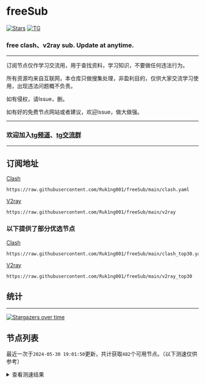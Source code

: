 # freeSub
[![Stars](https://img.shields.io/github/stars/Ruk1ng001/freeSub)](https://github.com/Ruk1ng001/freeSub/stargazers)
[![TG](https://img.shields.io/badge/Telegram-gray?logo=Telegram)](https://t.me/Ruk1ng001)
### free clash、v2ray sub. Update at anytime.

---

订阅节点仅作学习交流用，用于查找资料，学习知识，不要做任何违法行为。

所有资源均来自互联网，本仓库只做搜集处理，非盈利目的，仅供大家交流学习使用，出现违法问题概不负责。

如有侵权，请Issue，删。

如有好的免费节点网站或者建议，欢迎Issue，做大做强。

---

### 欢迎加入[tg频道](https://t.me/Ruk1ng001)、[tg交流群](https://t.me/+-e-b04EE5Cw2NmU1)

---

## 订阅地址
[Clash](https://raw.githubusercontent.com/Ruk1ng001/freeSub/main/clash.yaml)
```
https://raw.githubusercontent.com/Ruk1ng001/freeSub/main/clash.yaml
```
[V2ray](https://raw.githubusercontent.com/Ruk1ng001/freeSub/main/v2ray)
```
https://raw.githubusercontent.com/Ruk1ng001/freeSub/main/v2ray
```
### 以下提供了部分优选节点

[Clash](https://raw.githubusercontent.com/Ruk1ng001/freeSub/main/clash_top30.yaml)
```
https://raw.githubusercontent.com/Ruk1ng001/freeSub/main/clash_top30.yaml
```
[V2ray](https://raw.githubusercontent.com/Ruk1ng001/freeSub/main/v2ray_top30)
```
https://raw.githubusercontent.com/Ruk1ng001/freeSub/main/v2ray_top30
```

## 统计

---

[![Stargazers over time](https://starchart.cc/Ruk1ng001/freeSub.svg)](https://starchart.cc/Ruk1ng001/freeSub)

## 节点列表

最近一次于`2024-05-30 19:01:50`更新，共计获取`482`个可用节点。（以下测速仅供参考）

<details> <summary>查看测速结果</summary>

| 序号 | 节点 | 带宽 | 延迟 |
|:--:|:--:|:--:|:--:|
 | 1 | UM😈github.com/Ruk1ng001_-1741622182 | 8.39MB/s | 820.00ms |
 | 2 | TW😈github.com/Ruk1ng001_897238101 | 3.94MB/s | 431.00ms |
 | 3 | CH😈github.com/Ruk1ng001_734593672 | 3.83MB/s | 785.00ms |
 | 4 | CN😈github.com/Ruk1ng001_121861259 | 3.61MB/s | 606.00ms |
 | 5 | UM😈github.com/Ruk1ng001_-629129728 | 3.46MB/s | 414.00ms |
 | 6 | CH😈github.com/Ruk1ng001_-1989467738 | 3.34MB/s | 524.00ms |
 | 7 | CN😈github.com/Ruk1ng001_-1240602613 | 3.07MB/s | 519.00ms |
 | 8 | CN😈github.com/Ruk1ng001_-945379178 | 3.05MB/s | 652.00ms |
 | 9 | CH😈github.com/Ruk1ng001_193044642 | 3.03MB/s | 2003.00ms |
 | 10 | CN😈github.com/Ruk1ng001_-7431999 | 2.96MB/s | 524.00ms |
 | 11 | UM😈github.com/Ruk1ng001_-2021682544 | 2.86MB/s | 504.00ms |
 | 12 | UM😈github.com/Ruk1ng001_-2032363208 | 2.77MB/s | 507.00ms |
 | 13 | CA😈github.com/Ruk1ng001_1227252987 | 2.76MB/s | 435.00ms |
 | 14 | CN😈github.com/Ruk1ng001_999422102 | 2.57MB/s | 1004.00ms |
 | 15 | CA😈github.com/Ruk1ng001_-1008720777 | 2.36MB/s | 425.00ms |
 | 16 | SG😈github.com/Ruk1ng001_417325816 | 2.31MB/s | 543.00ms |
 | 17 | CH😈github.com/Ruk1ng001_-1922129779 | 2.10MB/s | 626.00ms |
 | 18 | CN😈github.com/Ruk1ng001_-1255103907 | 2.10MB/s | 853.00ms |
 | 19 | HK😈github.com/Ruk1ng001_1203476530 | 1.98MB/s | 822.00ms |
 | 20 | TW😈github.com/Ruk1ng001_1817705702 | 1.98MB/s | 737.00ms |
 | 21 | SG😈github.com/Ruk1ng001_777700868 | 1.97MB/s | 406.00ms |
 | 22 | CN😈github.com/Ruk1ng001_-1908810807 | 1.97MB/s | 658.00ms |
 | 23 | JP😈github.com/Ruk1ng001_-1902443332 | 1.90MB/s | 714.00ms |
 | 24 | CH😈github.com/Ruk1ng001_146912623 | 1.87MB/s | 951.00ms |
 | 25 | HK😈github.com/Ruk1ng001_-1608408967 | 1.85MB/s | 832.00ms |
 | 26 | CN😈github.com/Ruk1ng001_1182184118 | 1.83MB/s | 1031.00ms |
 | 27 | CN😈github.com/Ruk1ng001_740724400 | 1.65MB/s | 360.00ms |
 | 28 | CN😈github.com/Ruk1ng001_825794549 | 1.62MB/s | 1838.00ms |
 | 29 | JP😈github.com/Ruk1ng001_2108469038 | 1.60MB/s | 495.00ms |
 | 30 | CA😈github.com/Ruk1ng001_-869093871 | 1.57MB/s | 787.00ms |
 | 31 | Asia😈github.com/Ruk1ng001_-428855864 | 1.54MB/s | 785.00ms |
 | 32 | CA😈github.com/Ruk1ng001_-561045334 | 1.51MB/s | 1840.00ms |
 | 33 | CA😈github.com/Ruk1ng001_1024170753 | 1.51MB/s | 1324.00ms |
 | 34 | JP😈github.com/Ruk1ng001_-1965483426 | 1.50MB/s | 752.00ms |
 | 35 | CA😈github.com/Ruk1ng001_-1591117744 | 1.50MB/s | 1286.00ms |
 | 36 | UM😈github.com/Ruk1ng001_-2038148295 | 1.46MB/s | 1249.00ms |
 | 37 | Other😈github.com/Ruk1ng001_1202391168 | 1.46MB/s | 1679.00ms |
 | 38 | CN😈github.com/Ruk1ng001_-815385384 | 1.46MB/s | 602.00ms |
 | 39 | UM😈github.com/Ruk1ng001_-1886715007 | 1.40MB/s | 1263.00ms |
 | 40 | CA😈github.com/Ruk1ng001_484002641 | 1.38MB/s | 1825.00ms |
 | 41 | CA😈github.com/Ruk1ng001_1809624382 | 1.35MB/s | 1224.00ms |
 | 42 | FR😈github.com/Ruk1ng001_-18351539 | 1.33MB/s | 1527.00ms |
 | 43 | CN😈github.com/Ruk1ng001_-2087116798 | 1.32MB/s | 856.00ms |
 | 44 | US😈github.com/Ruk1ng001_913848007 | 1.31MB/s | 1562.00ms |
 | 45 | CA😈github.com/Ruk1ng001_-1335804858 | 1.30MB/s | 1977.00ms |
 | 46 | CN😈github.com/Ruk1ng001_1704349606 | 1.30MB/s | 1149.00ms |
 | 47 | CA😈github.com/Ruk1ng001_517322040 | 1.27MB/s | 1873.00ms |
 | 48 | CN😈github.com/Ruk1ng001_899571250 | 1.25MB/s | 1491.00ms |
 | 49 | CN😈github.com/Ruk1ng001_482506552 | 1.23MB/s | 1200.00ms |
 | 50 | CN😈github.com/Ruk1ng001_-1518005797 | 1.22MB/s | 1052.00ms |
 | 51 | CA😈github.com/Ruk1ng001_-1575484830 | 1.18MB/s | 1809.00ms |
 | 52 | CA😈github.com/Ruk1ng001_1885262548 | 1.18MB/s | 1515.00ms |
 | 53 | CN😈github.com/Ruk1ng001_477943742 | 1.16MB/s | 1280.00ms |
 | 54 | CA😈github.com/Ruk1ng001_-2085459911 | 1.15MB/s | 1817.00ms |
 | 55 | CA😈github.com/Ruk1ng001_519180423 | 1.15MB/s | 1005.00ms |
 | 56 | CA😈github.com/Ruk1ng001_-1094104911 | 1.14MB/s | 1543.00ms |
 | 57 | CA😈github.com/Ruk1ng001_1262241565 | 1.14MB/s | 2032.00ms |
 | 58 | CN😈github.com/Ruk1ng001_1121528462 | 1.13MB/s | 776.00ms |
 | 59 | CA😈github.com/Ruk1ng001_-355151149 | 1.12MB/s | 1595.00ms |
 | 60 | UM😈github.com/Ruk1ng001_885467544 | 1.11MB/s | 1239.00ms |
 | 61 | CN😈github.com/Ruk1ng001_24015290 | 1.09MB/s | 1823.00ms |
 | 62 | Other😈github.com/Ruk1ng001_-618823350 | 1.09MB/s | 1201.00ms |
 | 63 | CA😈github.com/Ruk1ng001_44100457 | 1.09MB/s | 1890.00ms |
 | 64 | CA😈github.com/Ruk1ng001_-445362946 | 1.09MB/s | 1562.00ms |
 | 65 | SG😈github.com/Ruk1ng001_-2131096342 | 1.08MB/s | 389.00ms |
 | 66 | CA😈github.com/Ruk1ng001_218289681 | 1.08MB/s | 1625.00ms |
 | 67 | CA😈github.com/Ruk1ng001_-964437350 | 1.08MB/s | 1803.00ms |
 | 68 | CA😈github.com/Ruk1ng001_-543182953 | 1.07MB/s | 1808.00ms |
 | 69 | CA😈github.com/Ruk1ng001_-1976829424 | 1.07MB/s | 1671.00ms |
 | 70 | CA😈github.com/Ruk1ng001_-1163513207 | 1.07MB/s | 1521.00ms |
 | 71 | CA😈github.com/Ruk1ng001_-1296741748 | 1.07MB/s | 1470.00ms |
 | 72 | CA😈github.com/Ruk1ng001_-1872893375 | 1.06MB/s | 2016.00ms |
 | 73 | CN😈github.com/Ruk1ng001_1950986225 | 1.05MB/s | 836.00ms |
 | 74 | FR😈github.com/Ruk1ng001_-1722029935 | 1.05MB/s | 1970.00ms |
 | 75 | Other😈github.com/Ruk1ng001_-1039305949 | 1.04MB/s | 1365.00ms |
 | 76 | CH😈github.com/Ruk1ng001_337036286 | 1.04MB/s | 817.00ms |
 | 77 | US😈github.com/Ruk1ng001_615508415 | 1.04MB/s | 1245.00ms |
 | 78 | DE😈github.com/Ruk1ng001_-777992181 | 1.04MB/s | 877.00ms |
 | 79 | CA😈github.com/Ruk1ng001_-1473380220 | 1.04MB/s | 2080.00ms |
 | 80 | CN😈github.com/Ruk1ng001_1072448742 | 1.04MB/s | 706.00ms |
 | 81 | CA😈github.com/Ruk1ng001_2096260033 | 1.03MB/s | 1631.00ms |
 | 82 | US😈github.com/Ruk1ng001_303307089 | 1.03MB/s | 1178.00ms |
 | 83 | CA😈github.com/Ruk1ng001_2072947251 | 1.02MB/s | 1638.00ms |
 | 84 | CA😈github.com/Ruk1ng001_1090519050 | 1.01MB/s | 2010.00ms |
 | 85 | CA😈github.com/Ruk1ng001_-1946169941 | 1.00MB/s | 1996.00ms |
 | 86 | HK😈github.com/Ruk1ng001_-278819812 | 1021.02KB/s | 2047.00ms |
 | 87 | CA😈github.com/Ruk1ng001_2145981711 | 1018.85KB/s | 2339.00ms |
 | 88 | JP😈github.com/Ruk1ng001_-1343580747 | 1018.45KB/s | 940.00ms |
 | 89 | CA😈github.com/Ruk1ng001_1391546740 | 1018.43KB/s | 2092.00ms |
 | 90 | CA😈github.com/Ruk1ng001_493520724 | 1016.79KB/s | 1679.00ms |
 | 91 | US😈github.com/Ruk1ng001_2008536902 | 1014.95KB/s | 2494.00ms |
 | 92 | CA😈github.com/Ruk1ng001_1295306959 | 1013.27KB/s | 1712.00ms |
 | 93 | JP😈github.com/Ruk1ng001_2136171247 | 1009.10KB/s | 587.00ms |
 | 94 | CA😈github.com/Ruk1ng001_-344621652 | 1006.55KB/s | 2127.00ms |
 | 95 | US😈github.com/Ruk1ng001_856347142 | 995.49KB/s | 1118.00ms |
 | 96 | US😈github.com/Ruk1ng001_-1738742084 | 987.35KB/s | 1273.00ms |
 | 97 | CN😈github.com/Ruk1ng001_-315924638 | 982.13KB/s | 528.00ms |
 | 98 | DE😈github.com/Ruk1ng001_-611278304 | 972.79KB/s | 1357.00ms |
 | 99 | FR😈github.com/Ruk1ng001_49151771 | 971.87KB/s | 904.00ms |
 | 100 | NL😈github.com/Ruk1ng001_-1059410687 | 966.01KB/s | 1301.00ms |
 | 101 | UM😈github.com/Ruk1ng001_745024524 | 962.61KB/s | 1356.00ms |
 | 102 | SG😈github.com/Ruk1ng001_120470051 | 960.33KB/s | 497.00ms |
 | 103 | NL😈github.com/Ruk1ng001_459288418 | 954.98KB/s | 1342.00ms |
 | 104 | CA😈github.com/Ruk1ng001_40017571 | 952.84KB/s | 2142.00ms |
 | 105 | KZ😈github.com/Ruk1ng001_-581594089 | 950.69KB/s | 1519.00ms |
 | 106 | CH😈github.com/Ruk1ng001_-903636143 | 950.44KB/s | 527.00ms |
 | 107 | FR😈github.com/Ruk1ng001_1369888067 | 949.21KB/s | 906.00ms |
 | 108 | FR😈github.com/Ruk1ng001_-1053759612 | 948.49KB/s | 966.00ms |
 | 109 | FR😈github.com/Ruk1ng001_118942455 | 940.27KB/s | 1014.00ms |
 | 110 | FR😈github.com/Ruk1ng001_-1857771266 | 937.68KB/s | 1737.00ms |
 | 111 | US😈github.com/Ruk1ng001_1819111370 | 936.16KB/s | 1317.00ms |
 | 112 | Other😈github.com/Ruk1ng001_796239369 | 933.88KB/s | 919.00ms |
 | 113 | CA😈github.com/Ruk1ng001_1709866853 | 932.89KB/s | 1524.00ms |
 | 114 | NL😈github.com/Ruk1ng001_1486609315 | 928.75KB/s | 1398.00ms |
 | 115 | Other😈github.com/Ruk1ng001_1303543440 | 928.38KB/s | 1335.00ms |
 | 116 | FR😈github.com/Ruk1ng001_1540704172 | 927.65KB/s | 801.00ms |
 | 117 | Other😈github.com/Ruk1ng001_-1611703640 | 925.67KB/s | 971.00ms |
 | 118 | FR😈github.com/Ruk1ng001_-373948873 | 921.76KB/s | 1843.00ms |
 | 119 | FR😈github.com/Ruk1ng001_-903392398 | 920.85KB/s | 1016.00ms |
 | 120 | IE😈github.com/Ruk1ng001_674477561 | 919.28KB/s | 1390.00ms |
 | 121 | Other😈github.com/Ruk1ng001_226075827 | 917.02KB/s | 1473.00ms |
 | 122 | DE😈github.com/Ruk1ng001_1293908982 | 916.81KB/s | 1007.00ms |
 | 123 | SE😈github.com/Ruk1ng001_-828216334 | 916.46KB/s | 988.00ms |
 | 124 | UM😈github.com/Ruk1ng001_692031390 | 915.17KB/s | 1979.00ms |
 | 125 | Other😈github.com/Ruk1ng001_699563221 | 913.32KB/s | 1035.00ms |
 | 126 | UM😈github.com/Ruk1ng001_532150856 | 910.94KB/s | 2118.00ms |
 | 127 | NL😈github.com/Ruk1ng001_-1015548933 | 909.24KB/s | 1369.00ms |
 | 128 | FR😈github.com/Ruk1ng001_-379124212 | 908.70KB/s | 819.00ms |
 | 129 | DE😈github.com/Ruk1ng001_517977269 | 908.32KB/s | 943.00ms |
 | 130 | DE😈github.com/Ruk1ng001_-2092764309 | 907.39KB/s | 1099.00ms |
 | 131 | FR😈github.com/Ruk1ng001_-695916869 | 906.66KB/s | 795.00ms |
 | 132 | FR😈github.com/Ruk1ng001_1547493110 | 905.12KB/s | 971.00ms |
 | 133 | CA😈github.com/Ruk1ng001_2053352048 | 902.85KB/s | 2028.00ms |
 | 134 | FR😈github.com/Ruk1ng001_1128113646 | 901.49KB/s | 744.00ms |
 | 135 | FR😈github.com/Ruk1ng001_2079344206 | 901.42KB/s | 1735.00ms |
 | 136 | CN😈github.com/Ruk1ng001_-759104754 | 898.82KB/s | 846.00ms |
 | 137 | FR😈github.com/Ruk1ng001_-834642622 | 897.88KB/s | 800.00ms |
 | 138 | FR😈github.com/Ruk1ng001_1972596040 | 896.72KB/s | 1006.00ms |
 | 139 | Other😈github.com/Ruk1ng001_-726199911 | 895.16KB/s | 777.00ms |
 | 140 | CN😈github.com/Ruk1ng001_319638692 | 894.77KB/s | 683.00ms |
 | 141 | NO😈github.com/Ruk1ng001_378165384 | 894.28KB/s | 1460.00ms |
 | 142 | FR😈github.com/Ruk1ng001_-2096321756 | 892.69KB/s | 794.00ms |
 | 143 | FR😈github.com/Ruk1ng001_-552765619 | 892.62KB/s | 813.00ms |
 | 144 | Americas😈github.com/Ruk1ng001_1165151255 | 891.09KB/s | 1512.00ms |
 | 145 | CA😈github.com/Ruk1ng001_1132634313 | 888.22KB/s | 986.00ms |
 | 146 | FR😈github.com/Ruk1ng001_1183638361 | 886.97KB/s | 1080.00ms |
 | 147 | FR😈github.com/Ruk1ng001_1514432225 | 885.91KB/s | 1022.00ms |
 | 148 | CA😈github.com/Ruk1ng001_-292540982 | 885.50KB/s | 1518.00ms |
 | 149 | US😈github.com/Ruk1ng001_-2017068477 | 884.99KB/s | 1415.00ms |
 | 150 | US😈github.com/Ruk1ng001_-1988160839 | 883.68KB/s | 1183.00ms |
 | 151 | US😈github.com/Ruk1ng001_861083714 | 881.72KB/s | 1393.00ms |
 | 152 | Other😈github.com/Ruk1ng001_-156638627 | 880.90KB/s | 1291.00ms |
 | 153 | FR😈github.com/Ruk1ng001_1458109122 | 880.20KB/s | 779.00ms |
 | 154 | CA😈github.com/Ruk1ng001_161369125 | 876.50KB/s | 1966.00ms |
 | 155 | Other😈github.com/Ruk1ng001_-790404634 | 874.95KB/s | 1801.00ms |
 | 156 | JP😈github.com/Ruk1ng001_-423513810 | 873.30KB/s | 521.00ms |
 | 157 | FR😈github.com/Ruk1ng001_-1556674725 | 870.91KB/s | 829.00ms |
 | 158 | UM😈github.com/Ruk1ng001_-1472012229 | 869.78KB/s | 1558.00ms |
 | 159 | FR😈github.com/Ruk1ng001_1037780964 | 869.23KB/s | 1059.00ms |
 | 160 | FR😈github.com/Ruk1ng001_2065431990 | 867.79KB/s | 845.00ms |
 | 161 | CA😈github.com/Ruk1ng001_2019008174 | 865.54KB/s | 1637.00ms |
 | 162 | CA😈github.com/Ruk1ng001_887484305 | 865.37KB/s | 1280.00ms |
 | 163 | Other😈github.com/Ruk1ng001_-1663307983 | 864.95KB/s | 811.00ms |
 | 164 | FR😈github.com/Ruk1ng001_995614948 | 860.42KB/s | 857.00ms |
 | 165 | FR😈github.com/Ruk1ng001_-634455245 | 859.62KB/s | 1018.00ms |
 | 166 | US😈github.com/Ruk1ng001_152166326 | 859.30KB/s | 1735.00ms |
 | 167 | SG😈github.com/Ruk1ng001_805306763 | 857.89KB/s | 2031.00ms |
 | 168 | FR😈github.com/Ruk1ng001_-1662768097 | 857.80KB/s | 871.00ms |
 | 169 | US😈github.com/Ruk1ng001_-885095444 | 853.20KB/s | 762.00ms |
 | 170 | CN😈github.com/Ruk1ng001_-792038463 | 852.60KB/s | 1666.00ms |
 | 171 | DE😈github.com/Ruk1ng001_2088171658 | 851.07KB/s | 910.00ms |
 | 172 | FR😈github.com/Ruk1ng001_1086922309 | 848.93KB/s | 854.00ms |
 | 173 | CA😈github.com/Ruk1ng001_-2135311037 | 848.14KB/s | 1607.00ms |
 | 174 | US😈github.com/Ruk1ng001_1490566360 | 847.41KB/s | 711.00ms |
 | 175 | US😈github.com/Ruk1ng001_1938779205 | 843.40KB/s | 1459.00ms |
 | 176 | DK😈github.com/Ruk1ng001_1940436845 | 842.69KB/s | 1548.00ms |
 | 177 | CN😈github.com/Ruk1ng001_1708283347 | 842.26KB/s | 1074.00ms |
 | 178 | UM😈github.com/Ruk1ng001_-1006573877 | 839.75KB/s | 1692.00ms |
 | 179 | FR😈github.com/Ruk1ng001_-390927278 | 838.58KB/s | 815.00ms |
 | 180 | US😈github.com/Ruk1ng001_1438672873 | 838.31KB/s | 1545.00ms |
 | 181 | FR😈github.com/Ruk1ng001_2090908757 | 835.67KB/s | 833.00ms |
 | 182 | US😈github.com/Ruk1ng001_-2116800154 | 833.19KB/s | 1486.00ms |
 | 183 | US😈github.com/Ruk1ng001_530958255 | 831.10KB/s | 910.00ms |
 | 184 | FR😈github.com/Ruk1ng001_-549524324 | 830.66KB/s | 1047.00ms |
 | 185 | US😈github.com/Ruk1ng001_912629114 | 830.44KB/s | 1156.00ms |
 | 186 | CA😈github.com/Ruk1ng001_-342995459 | 829.84KB/s | 2047.00ms |
 | 187 | NL😈github.com/Ruk1ng001_-331801907 | 829.46KB/s | 658.00ms |
 | 188 | UM😈github.com/Ruk1ng001_1788757087 | 825.87KB/s | 561.00ms |
 | 189 | FR😈github.com/Ruk1ng001_1582206346 | 822.74KB/s | 980.00ms |
 | 190 | Euro😈github.com/Ruk1ng001_1455062586 | 821.90KB/s | 730.00ms |
 | 191 | CA😈github.com/Ruk1ng001_-1144823301 | 815.26KB/s | 2022.00ms |
 | 192 | FR😈github.com/Ruk1ng001_-1255259185 | 812.59KB/s | 1108.00ms |
 | 193 | Other😈github.com/Ruk1ng001_-730927187 | 811.38KB/s | 684.00ms |
 | 194 | CN😈github.com/Ruk1ng001_-1331837002 | 811.07KB/s | 846.00ms |
 | 195 | FR😈github.com/Ruk1ng001_1158107128 | 808.19KB/s | 1053.00ms |
 | 196 | Other😈github.com/Ruk1ng001_-1192335676 | 806.74KB/s | 922.00ms |
 | 197 | US😈github.com/Ruk1ng001_790854164 | 805.77KB/s | 804.00ms |
 | 198 | FR😈github.com/Ruk1ng001_1428602512 | 803.27KB/s | 2030.00ms |
 | 199 | US😈github.com/Ruk1ng001_-1218805652 | 803.09KB/s | 1114.00ms |
 | 200 | US😈github.com/Ruk1ng001_-183522001 | 800.51KB/s | 801.00ms |
 | 201 | US😈github.com/Ruk1ng001_-1945518648 | 799.37KB/s | 1072.00ms |
 | 202 | CN😈github.com/Ruk1ng001_907012939 | 797.39KB/s | 746.00ms |
 | 203 | US😈github.com/Ruk1ng001_-379477493 | 796.91KB/s | 1145.00ms |
 | 204 | Other😈github.com/Ruk1ng001_607364820 | 792.50KB/s | 863.00ms |
 | 205 | CA😈github.com/Ruk1ng001_-1833797449 | 791.97KB/s | 2147.00ms |
 | 206 | US😈github.com/Ruk1ng001_81830111 | 785.85KB/s | 1052.00ms |
 | 207 | FR😈github.com/Ruk1ng001_631136814 | 785.84KB/s | 876.00ms |
 | 208 | US😈github.com/Ruk1ng001_2113269751 | 782.47KB/s | 804.00ms |
 | 209 | FR😈github.com/Ruk1ng001_331755800 | 782.28KB/s | 846.00ms |
 | 210 | FR😈github.com/Ruk1ng001_1300892440 | 778.98KB/s | 888.00ms |
 | 211 | US😈github.com/Ruk1ng001_779295842 | 778.41KB/s | 1081.00ms |
 | 212 | KR😈github.com/Ruk1ng001_1125428472 | 777.03KB/s | 1714.00ms |
 | 213 | VE😈github.com/Ruk1ng001_-1605070564 | 766.16KB/s | 910.00ms |
 | 214 | Americas😈github.com/Ruk1ng001_200979588 | 762.76KB/s | 1651.00ms |
 | 215 | SE😈github.com/Ruk1ng001_-1266417578 | 759.94KB/s | 1002.00ms |
 | 216 | CA😈github.com/Ruk1ng001_-1734462663 | 759.19KB/s | 1595.00ms |
 | 217 | CA😈github.com/Ruk1ng001_2003495174 | 759.10KB/s | 1539.00ms |
 | 218 | JP😈github.com/Ruk1ng001_762803762 | 756.88KB/s | 557.00ms |
 | 219 | CA😈github.com/Ruk1ng001_-975398139 | 750.06KB/s | 2180.00ms |
 | 220 | CN😈github.com/Ruk1ng001_1988319447 | 747.31KB/s | 711.00ms |
 | 221 | US😈github.com/Ruk1ng001_-230454350 | 745.60KB/s | 1163.00ms |
 | 222 | US😈github.com/Ruk1ng001_1426887277 | 745.13KB/s | 971.00ms |
 | 223 | CH😈github.com/Ruk1ng001_2121892508 | 744.82KB/s | 1107.00ms |
 | 224 | US😈github.com/Ruk1ng001_1294667749 | 744.20KB/s | 895.00ms |
 | 225 | GB😈github.com/Ruk1ng001_-1780153314 | 742.55KB/s | 757.00ms |
 | 226 | UM😈github.com/Ruk1ng001_231109473 | 742.15KB/s | 943.00ms |
 | 227 | Other😈github.com/Ruk1ng001_913949734 | 734.20KB/s | 1445.00ms |
 | 228 | US😈github.com/Ruk1ng001_1650935518 | 726.05KB/s | 757.00ms |
 | 229 | VE😈github.com/Ruk1ng001_-1941854999 | 725.47KB/s | 969.00ms |
 | 230 | US😈github.com/Ruk1ng001_1588336579 | 721.89KB/s | 1069.00ms |
 | 231 | UM😈github.com/Ruk1ng001_-1406940335 | 719.79KB/s | 1025.00ms |
 | 232 | CA😈github.com/Ruk1ng001_-316335294 | 717.18KB/s | 2238.00ms |
 | 233 | Other😈github.com/Ruk1ng001_366241009 | 715.32KB/s | 1153.00ms |
 | 234 | US😈github.com/Ruk1ng001_1878698898 | 715.23KB/s | 785.00ms |
 | 235 | CA😈github.com/Ruk1ng001_-352530556 | 712.58KB/s | 1387.00ms |
 | 236 | CA😈github.com/Ruk1ng001_460697854 | 709.62KB/s | 2189.00ms |
 | 237 | CN😈github.com/Ruk1ng001_705449927 | 703.88KB/s | 1359.00ms |
 | 238 | CA😈github.com/Ruk1ng001_-506153438 | 703.81KB/s | 1458.00ms |
 | 239 | Americas😈github.com/Ruk1ng001_1388672434 | 701.39KB/s | 2084.00ms |
 | 240 | US😈github.com/Ruk1ng001_-189914548 | 698.62KB/s | 985.00ms |
 | 241 | CN😈github.com/Ruk1ng001_564322706 | 697.81KB/s | 1312.00ms |
 | 242 | US😈github.com/Ruk1ng001_-1787068696 | 697.59KB/s | 1233.00ms |
 | 243 | GB😈github.com/Ruk1ng001_-1570583276 | 697.09KB/s | 779.00ms |
 | 244 | US😈github.com/Ruk1ng001_-1391849799 | 695.10KB/s | 1132.00ms |
 | 245 | SG😈github.com/Ruk1ng001_628343702 | 692.63KB/s | 604.00ms |
 | 246 | UM😈github.com/Ruk1ng001_-948631728 | 690.45KB/s | 1099.00ms |
 | 247 | CA😈github.com/Ruk1ng001_-1716620041 | 689.99KB/s | 1798.00ms |
 | 248 | CA😈github.com/Ruk1ng001_961392496 | 689.93KB/s | 2994.00ms |
 | 249 | Other😈github.com/Ruk1ng001_-1533649054 | 689.59KB/s | 992.00ms |
 | 250 | CN😈github.com/Ruk1ng001_-2133440890 | 689.12KB/s | 955.00ms |
 | 251 | JP😈github.com/Ruk1ng001_-1332539964 | 687.19KB/s | 560.00ms |
 | 252 | US😈github.com/Ruk1ng001_-1134419434 | 686.53KB/s | 1011.00ms |
 | 253 | PL😈github.com/Ruk1ng001_-72080606 | 684.37KB/s | 1559.00ms |
 | 254 | CN😈github.com/Ruk1ng001_1843838071 | 681.99KB/s | 1548.00ms |
 | 255 | VE😈github.com/Ruk1ng001_-2131763034 | 668.38KB/s | 903.00ms |
 | 256 | CN😈github.com/Ruk1ng001_-1515620563 | 667.56KB/s | 805.00ms |
 | 257 | RU😈github.com/Ruk1ng001_528691366 | 666.04KB/s | 1889.00ms |
 | 258 | VE😈github.com/Ruk1ng001_-576429971 | 663.85KB/s | 926.00ms |
 | 259 | VE😈github.com/Ruk1ng001_5979125 | 661.29KB/s | 946.00ms |
 | 260 | US😈github.com/Ruk1ng001_8788836 | 652.27KB/s | 908.00ms |
 | 261 | FR😈github.com/Ruk1ng001_628145102 | 647.04KB/s | 891.00ms |
 | 262 | US😈github.com/Ruk1ng001_-915406475 | 634.49KB/s | 1135.00ms |
 | 263 | CA😈github.com/Ruk1ng001_-328306823 | 629.15KB/s | 2330.00ms |
 | 264 | CA😈github.com/Ruk1ng001_-316410428 | 626.92KB/s | 1665.00ms |
 | 265 | Other😈github.com/Ruk1ng001_642365821 | 624.94KB/s | 1167.00ms |
 | 266 | LV😈github.com/Ruk1ng001_469000132 | 610.56KB/s | 1238.00ms |
 | 267 | CA😈github.com/Ruk1ng001_-291566571 | 609.50KB/s | 2227.00ms |
 | 268 | CN😈github.com/Ruk1ng001_85191296 | 609.36KB/s | 1194.00ms |
 | 269 | NL😈github.com/Ruk1ng001_-159133177 | 605.78KB/s | 1158.00ms |
 | 270 | CA😈github.com/Ruk1ng001_-1960529147 | 602.65KB/s | 1649.00ms |
 | 271 | CH😈github.com/Ruk1ng001_-1001960495 | 596.46KB/s | 850.00ms |
 | 272 | HK😈github.com/Ruk1ng001_-589470478 | 594.06KB/s | 2200.00ms |
 | 273 | PL😈github.com/Ruk1ng001_2003694128 | 594.02KB/s | 1168.00ms |
 | 274 | UM😈github.com/Ruk1ng001_445023364 | 592.44KB/s | 997.00ms |
 | 275 | Other😈github.com/Ruk1ng001_1275629138 | 583.55KB/s | 2282.00ms |
 | 276 | CA😈github.com/Ruk1ng001_1307001835 | 583.48KB/s | 2281.00ms |
 | 277 | CA😈github.com/Ruk1ng001_-12115375 | 582.97KB/s | 2418.00ms |
 | 278 | Other😈github.com/Ruk1ng001_815983057 | 581.06KB/s | 1134.00ms |
 | 279 | PL😈github.com/Ruk1ng001_-1469094614 | 575.27KB/s | 1105.00ms |
 | 280 | CA😈github.com/Ruk1ng001_2032206835 | 567.52KB/s | 2268.00ms |
 | 281 | US😈github.com/Ruk1ng001_970223758 | 564.70KB/s | 1117.00ms |
 | 282 | GB😈github.com/Ruk1ng001_153628593 | 563.24KB/s | 931.00ms |
 | 283 | CA😈github.com/Ruk1ng001_-1629766527 | 562.94KB/s | 2264.00ms |
 | 284 | Other😈github.com/Ruk1ng001_435540059 | 546.36KB/s | 1362.00ms |
 | 285 | JP😈github.com/Ruk1ng001_607493708 | 545.45KB/s | 700.00ms |
 | 286 | CA😈github.com/Ruk1ng001_1673645169 | 542.94KB/s | 2331.00ms |
 | 287 | CA😈github.com/Ruk1ng001_-405288375 | 529.62KB/s | 2128.00ms |
 | 288 | FI😈github.com/Ruk1ng001_-719078014 | 527.75KB/s | 1296.00ms |
 | 289 | UM😈github.com/Ruk1ng001_-1090185355 | 526.29KB/s | 1757.00ms |
 | 290 | Americas😈github.com/Ruk1ng001_-429227192 | 521.38KB/s | 2558.00ms |
 | 291 | CA😈github.com/Ruk1ng001_-86939590 | 512.39KB/s | 2274.00ms |
 | 292 | PL😈github.com/Ruk1ng001_25403157 | 511.62KB/s | 1038.00ms |
 | 293 | US😈github.com/Ruk1ng001_750938217 | 485.18KB/s | 859.00ms |
 | 294 | CA😈github.com/Ruk1ng001_577571612 | 483.63KB/s | 2445.00ms |
 | 295 | Euro😈github.com/Ruk1ng001_-158651700 | 480.68KB/s | 852.00ms |
 | 296 | CA😈github.com/Ruk1ng001_1535759597 | 478.88KB/s | 1460.00ms |
 | 297 | CH😈github.com/Ruk1ng001_864906418 | 478.01KB/s | 1966.00ms |
 | 298 | CA😈github.com/Ruk1ng001_-1750334099 | 472.14KB/s | 1988.00ms |
 | 299 | PL😈github.com/Ruk1ng001_2061265995 | 456.75KB/s | 1136.00ms |
 | 300 | UM😈github.com/Ruk1ng001_459534470 | 452.37KB/s | 2387.00ms |
 | 301 | UM😈github.com/Ruk1ng001_664774932 | 451.81KB/s | 1763.00ms |
 | 302 | CN😈github.com/Ruk1ng001_536822818 | 447.43KB/s | 781.00ms |
 | 303 | CA😈github.com/Ruk1ng001_1849366068 | 446.37KB/s | 637.00ms |
 | 304 | CA😈github.com/Ruk1ng001_-1279732692 | 442.32KB/s | 1304.00ms |
 | 305 | NL😈github.com/Ruk1ng001_1236911722 | 441.25KB/s | 1377.00ms |
 | 306 | CN😈github.com/Ruk1ng001_-1782810545 | 439.50KB/s | 1630.00ms |
 | 307 | CA😈github.com/Ruk1ng001_351015876 | 438.02KB/s | 1542.00ms |
 | 308 | NL😈github.com/Ruk1ng001_1909749058 | 434.84KB/s | 1458.00ms |
 | 309 | US😈github.com/Ruk1ng001_1799763476 | 434.33KB/s | 1288.00ms |
 | 310 | CA😈github.com/Ruk1ng001_279390151 | 430.21KB/s | 2007.00ms |
 | 311 | Other😈github.com/Ruk1ng001_2127493209 | 426.59KB/s | 1248.00ms |
 | 312 | CA😈github.com/Ruk1ng001_1804542208 | 411.64KB/s | 1816.00ms |
 | 313 | SG😈github.com/Ruk1ng001_848727 | 407.32KB/s | 373.00ms |
 | 314 | CN😈github.com/Ruk1ng001_-2053381123 | 406.91KB/s | 802.00ms |
 | 315 | PL😈github.com/Ruk1ng001_-547751795 | 405.26KB/s | 809.00ms |
 | 316 | JP😈github.com/Ruk1ng001_-517696060 | 403.33KB/s | 631.00ms |
 | 317 | CA😈github.com/Ruk1ng001_977859866 | 399.70KB/s | 2310.00ms |
 | 318 | SG😈github.com/Ruk1ng001_426780082 | 397.35KB/s | 657.00ms |
 | 319 | Other😈github.com/Ruk1ng001_1604151024 | 395.65KB/s | 401.00ms |
 | 320 | US😈github.com/Ruk1ng001_411653294 | 394.60KB/s | 1635.00ms |
 | 321 | UM😈github.com/Ruk1ng001_-1986465562 | 393.39KB/s | 2208.00ms |
 | 322 | SG😈github.com/Ruk1ng001_-1967551594 | 383.66KB/s | 545.00ms |
 | 323 | CA😈github.com/Ruk1ng001_1372547786 | 377.68KB/s | 2463.00ms |
 | 324 | CH😈github.com/Ruk1ng001_118412092 | 374.90KB/s | 452.00ms |
 | 325 | CN😈github.com/Ruk1ng001_-2101205013 | 373.31KB/s | 526.00ms |
 | 326 | SG😈github.com/Ruk1ng001_-981928409 | 372.42KB/s | 517.00ms |
 | 327 | CA😈github.com/Ruk1ng001_646699130 | 371.86KB/s | 2478.00ms |
 | 328 | CA😈github.com/Ruk1ng001_875476746 | 371.49KB/s | 2463.00ms |
 | 329 | JP😈github.com/Ruk1ng001_538407467 | 354.00KB/s | 809.00ms |
 | 330 | UK😈github.com/Ruk1ng001_1909938152 | 350.47KB/s | 1269.00ms |
 | 331 | UM😈github.com/Ruk1ng001_-1689549925 | 348.20KB/s | 2075.00ms |
 | 332 | TW😈github.com/Ruk1ng001_-325878939 | 346.37KB/s | 1759.00ms |
 | 333 | UM😈github.com/Ruk1ng001_-2100351759 | 345.66KB/s | 1110.00ms |
 | 334 | PL😈github.com/Ruk1ng001_-967417382 | 335.04KB/s | 862.00ms |
 | 335 | SG😈github.com/Ruk1ng001_2143674631 | 334.21KB/s | 632.00ms |
 | 336 | SG😈github.com/Ruk1ng001_-1050082033 | 334.07KB/s | 681.00ms |
 | 337 | PL😈github.com/Ruk1ng001_-404911409 | 334.02KB/s | 893.00ms |
 | 338 | CN😈github.com/Ruk1ng001_495783260 | 333.99KB/s | 1804.00ms |
 | 339 | US😈github.com/Ruk1ng001_-465892498 | 333.73KB/s | 1025.00ms |
 | 340 | CA😈github.com/Ruk1ng001_36226378 | 333.72KB/s | 2237.00ms |
 | 341 | HK😈github.com/Ruk1ng001_-2066242510 | 310.56KB/s | 2286.00ms |
 | 342 | CA😈github.com/Ruk1ng001_-268652047 | 306.75KB/s | 2322.00ms |
 | 343 | GB😈github.com/Ruk1ng001_-69782193 | 304.14KB/s | 877.00ms |
 | 344 | JP😈github.com/Ruk1ng001_-360716951 | 303.67KB/s | 582.00ms |
 | 345 | US😈github.com/Ruk1ng001_-1248491955 | 303.62KB/s | 1582.00ms |
 | 346 | CA😈github.com/Ruk1ng001_-1896530004 | 302.52KB/s | 1613.00ms |
 | 347 | CA😈github.com/Ruk1ng001_-650292875 | 301.53KB/s | 2983.00ms |
 | 348 | US😈github.com/Ruk1ng001_518744170 | 299.59KB/s | 1564.00ms |
 | 349 | GB😈github.com/Ruk1ng001_1189574605 | 298.62KB/s | 918.00ms |
 | 350 | Other😈github.com/Ruk1ng001_72585541 | 288.57KB/s | 1075.00ms |
 | 351 | CA😈github.com/Ruk1ng001_1822010211 | 278.22KB/s | 2669.00ms |
 | 352 | PL😈github.com/Ruk1ng001_-1389362920 | 276.82KB/s | 1065.00ms |
 | 353 | Other😈github.com/Ruk1ng001_1939085576 | 276.18KB/s | 857.00ms |
 | 354 | CA😈github.com/Ruk1ng001_838883889 | 267.94KB/s | 1613.00ms |
 | 355 | JP😈github.com/Ruk1ng001_917828689 | 267.92KB/s | 461.00ms |
 | 356 | CA😈github.com/Ruk1ng001_1599744359 | 265.76KB/s | 2651.00ms |
 | 357 | CA😈github.com/Ruk1ng001_-52781279 | 264.92KB/s | 1538.00ms |
 | 358 | Other😈github.com/Ruk1ng001_636729073 | 260.20KB/s | 467.00ms |
 | 359 | FR😈github.com/Ruk1ng001_1539388846 | 260.16KB/s | 1064.00ms |
 | 360 | PL😈github.com/Ruk1ng001_-2129147082 | 258.11KB/s | 1049.00ms |
 | 361 | CA😈github.com/Ruk1ng001_295479432 | 256.58KB/s | 1552.00ms |
 | 362 | JP😈github.com/Ruk1ng001_-1035063523 | 254.00KB/s | 718.00ms |
 | 363 | PL😈github.com/Ruk1ng001_1600282806 | 252.45KB/s | 1738.00ms |
 | 364 | CA😈github.com/Ruk1ng001_764665579 | 249.05KB/s | 2632.00ms |
 | 365 | BE😈github.com/Ruk1ng001_-902197927 | 248.95KB/s | 1860.00ms |
 | 366 | CA😈github.com/Ruk1ng001_1068157535 | 247.79KB/s | 2082.00ms |
 | 367 | CA😈github.com/Ruk1ng001_-1820981653 | 247.05KB/s | 1451.00ms |
 | 368 | PL😈github.com/Ruk1ng001_610010861 | 246.51KB/s | 857.00ms |
 | 369 | SG😈github.com/Ruk1ng001_-49353419 | 243.08KB/s | 1471.00ms |
 | 370 | CH😈github.com/Ruk1ng001_-1180987789 | 243.04KB/s | 571.00ms |
 | 371 | Americas😈github.com/Ruk1ng001_102931221 | 242.65KB/s | 2197.00ms |
 | 372 | CN😈github.com/Ruk1ng001_-431066672 | 238.32KB/s | 1138.00ms |
 | 373 | Americas😈github.com/Ruk1ng001_-971398023 | 234.77KB/s | 1962.00ms |
 | 374 | US😈github.com/Ruk1ng001_-424472426 | 234.47KB/s | 824.00ms |
 | 375 | CA😈github.com/Ruk1ng001_-198795569 | 234.25KB/s | 2680.00ms |
 | 376 | UM😈github.com/Ruk1ng001_1472351678 | 232.86KB/s | 2209.00ms |
 | 377 | GB😈github.com/Ruk1ng001_-930683319 | 230.44KB/s | 924.00ms |
 | 378 | CN😈github.com/Ruk1ng001_-34100955 | 230.23KB/s | 917.00ms |
 | 379 | CA😈github.com/Ruk1ng001_1223759801 | 229.73KB/s | 2311.00ms |
 | 380 | US😈github.com/Ruk1ng001_-713568614 | 229.45KB/s | 787.00ms |
 | 381 | CN😈github.com/Ruk1ng001_1960369821 | 227.09KB/s | 1015.00ms |
 | 382 | JP😈github.com/Ruk1ng001_-1683044959 | 223.34KB/s | 565.00ms |
 | 383 | CA😈github.com/Ruk1ng001_475145406 | 223.09KB/s | 1436.00ms |
 | 384 | CA😈github.com/Ruk1ng001_1216034403 | 222.78KB/s | 2665.00ms |
 | 385 | CN😈github.com/Ruk1ng001_-1457532390 | 222.69KB/s | 955.00ms |
 | 386 | Americas😈github.com/Ruk1ng001_-1508768369 | 219.64KB/s | 1623.00ms |
 | 387 | TR😈github.com/Ruk1ng001_-369446960 | 214.14KB/s | 1882.00ms |
 | 388 | CH😈github.com/Ruk1ng001_-1206978789 | 213.84KB/s | 2267.00ms |
 | 389 | Asia😈github.com/Ruk1ng001_1169214441 | 212.93KB/s | 2950.00ms |
 | 390 | HK😈github.com/Ruk1ng001_-84668741 | 212.56KB/s | 1728.00ms |
 | 391 | Euro😈github.com/Ruk1ng001_-1903533614 | 210.37KB/s | 2579.00ms |
 | 392 | Other😈github.com/Ruk1ng001_-1489234860 | 198.82KB/s | 1559.00ms |
 | 393 | JP😈github.com/Ruk1ng001_-266604447 | 198.28KB/s | 669.00ms |
 | 394 | HK😈github.com/Ruk1ng001_-741131825 | 197.72KB/s | 2297.00ms |
 | 395 | PL😈github.com/Ruk1ng001_727207495 | 188.01KB/s | 980.00ms |
 | 396 | JP😈github.com/Ruk1ng001_2104909520 | 187.59KB/s | 614.00ms |
 | 397 | US😈github.com/Ruk1ng001_1797588643 | 187.32KB/s | 1422.00ms |
 | 398 | SE😈github.com/Ruk1ng001_721298334 | 185.47KB/s | 2985.00ms |
 | 399 | SG😈github.com/Ruk1ng001_-442432820 | 184.29KB/s | 1011.00ms |
 | 400 | CN😈github.com/Ruk1ng001_1566366067 | 180.45KB/s | 1414.00ms |
 | 401 | CA😈github.com/Ruk1ng001_-1506424712 | 179.15KB/s | 2836.00ms |
 | 402 | CN😈github.com/Ruk1ng001_-1643950267 | 176.70KB/s | 896.00ms |
 | 403 | SG😈github.com/Ruk1ng001_-2059564339 | 176.01KB/s | 478.00ms |
 | 404 | PL😈github.com/Ruk1ng001_-78977996 | 175.49KB/s | 792.00ms |
 | 405 | US😈github.com/Ruk1ng001_-1201411888 | 172.55KB/s | 1337.00ms |
 | 406 | CA😈github.com/Ruk1ng001_-1195446286 | 171.60KB/s | 2783.00ms |
 | 407 | CN😈github.com/Ruk1ng001_906394546 | 170.33KB/s | 1132.00ms |
 | 408 | CN😈github.com/Ruk1ng001_-2102876083 | 169.13KB/s | 613.00ms |
 | 409 | PL😈github.com/Ruk1ng001_232560701 | 168.79KB/s | 2391.00ms |
 | 410 | TW😈github.com/Ruk1ng001_-1607020291 | 165.61KB/s | 1790.00ms |
 | 411 | JP😈github.com/Ruk1ng001_1569210954 | 164.01KB/s | 570.00ms |
 | 412 | GB😈github.com/Ruk1ng001_746654693 | 159.79KB/s | 1307.00ms |
 | 413 | SG😈github.com/Ruk1ng001_-238728919 | 158.97KB/s | 493.00ms |
 | 414 | US😈github.com/Ruk1ng001_949315361 | 158.49KB/s | 1159.00ms |
 | 415 | CA😈github.com/Ruk1ng001_-1344744970 | 158.05KB/s | 1658.00ms |
 | 416 | CA😈github.com/Ruk1ng001_1574547130 | 157.02KB/s | 2763.00ms |
 | 417 | PL😈github.com/Ruk1ng001_-1202310742 | 154.92KB/s | 2229.00ms |
 | 418 | Euro😈github.com/Ruk1ng001_1940271397 | 151.89KB/s | 1053.00ms |
 | 419 | CA😈github.com/Ruk1ng001_1840301856 | 151.86KB/s | 1609.00ms |
 | 420 | GB😈github.com/Ruk1ng001_938606618 | 150.44KB/s | 954.00ms |
 | 421 | CA😈github.com/Ruk1ng001_-1302396452 | 146.91KB/s | 1752.00ms |
 | 422 | HK😈github.com/Ruk1ng001_-901927851 | 146.87KB/s | 2746.00ms |
 | 423 | PL😈github.com/Ruk1ng001_121942279 | 146.62KB/s | 1373.00ms |
 | 424 | US😈github.com/Ruk1ng001_-1875855876 | 142.39KB/s | 1849.00ms |
 | 425 | CA😈github.com/Ruk1ng001_-274727703 | 141.93KB/s | 2442.00ms |
 | 426 | FR😈github.com/Ruk1ng001_1063657475 | 140.13KB/s | 2630.00ms |
 | 427 | CA😈github.com/Ruk1ng001_-1509891241 | 139.42KB/s | 2372.00ms |
 | 428 | PL😈github.com/Ruk1ng001_936188442 | 139.16KB/s | 2134.00ms |
 | 429 | CH😈github.com/Ruk1ng001_512660006 | 137.00KB/s | 1484.00ms |
 | 430 | JP😈github.com/Ruk1ng001_600031319 | 136.73KB/s | 720.00ms |
 | 431 | CA😈github.com/Ruk1ng001_-1225616120 | 135.24KB/s | 2725.00ms |
 | 432 | CA😈github.com/Ruk1ng001_-929620169 | 133.34KB/s | 2600.00ms |
 | 433 | CA😈github.com/Ruk1ng001_1475188205 | 132.63KB/s | 2720.00ms |
 | 434 | SG😈github.com/Ruk1ng001_-1533174807 | 127.45KB/s | 1343.00ms |
 | 435 | GB😈github.com/Ruk1ng001_-183753107 | 126.64KB/s | 949.00ms |
 | 436 | CN😈github.com/Ruk1ng001_649904952 | 124.31KB/s | 2130.00ms |
 | 437 | Euro😈github.com/Ruk1ng001_-625168074 | 123.53KB/s | 1807.00ms |
 | 438 | HK😈github.com/Ruk1ng001_1906123842 | 123.00KB/s | 2825.00ms |
 | 439 | DE😈github.com/Ruk1ng001_-217578690 | 122.32KB/s | 1181.00ms |
 | 440 | CA😈github.com/Ruk1ng001_-1229922289 | 119.62KB/s | 1734.00ms |
 | 441 | CA😈github.com/Ruk1ng001_-23463625 | 117.61KB/s | 2682.00ms |
 | 442 | CA😈github.com/Ruk1ng001_-856622084 | 117.22KB/s | 1708.00ms |
 | 443 | CA😈github.com/Ruk1ng001_-344366880 | 117.14KB/s | 1575.00ms |
 | 444 | CA😈github.com/Ruk1ng001_-512912460 | 116.63KB/s | 2816.00ms |
 | 445 | US😈github.com/Ruk1ng001_704282523 | 116.23KB/s | 810.00ms |
 | 446 | CA😈github.com/Ruk1ng001_-1442477266 | 115.96KB/s | 2312.00ms |
 | 447 | Euro😈github.com/Ruk1ng001_-2115041744 | 114.98KB/s | 2826.00ms |
 | 448 | CA😈github.com/Ruk1ng001_-1905948420 | 113.66KB/s | 2303.00ms |
 | 449 | CN😈github.com/Ruk1ng001_612260325 | 111.23KB/s | 566.00ms |
 | 450 | CA😈github.com/Ruk1ng001_-451474164 | 110.94KB/s | 2036.00ms |
 | 451 | CN😈github.com/Ruk1ng001_-324042234 | 108.48KB/s | 948.00ms |
 | 452 | CA😈github.com/Ruk1ng001_1019038880 | 108.05KB/s | 1598.00ms |
 | 453 | CA😈github.com/Ruk1ng001_383300484 | 105.22KB/s | 2493.00ms |
 | 454 | CA😈github.com/Ruk1ng001_9008673 | 104.68KB/s | 1819.00ms |
 | 455 | RS😈github.com/Ruk1ng001_-1264091538 | 98.08KB/s | 2192.00ms |
 | 456 | CN😈github.com/Ruk1ng001_1756240449 | 97.85KB/s | 670.00ms |
 | 457 | US😈github.com/Ruk1ng001_-1298904919 | 93.72KB/s | 2742.00ms |
 | 458 | SG😈github.com/Ruk1ng001_-414846659 | 93.27KB/s | 2229.00ms |
 | 459 | CA😈github.com/Ruk1ng001_1205496303 | 89.17KB/s | 2158.00ms |
 | 460 | US😈github.com/Ruk1ng001_-192344495 | 89.15KB/s | 1383.00ms |
 | 461 | UM😈github.com/Ruk1ng001_-839579750 | 87.39KB/s | 2390.00ms |
 | 462 | UM😈github.com/Ruk1ng001_-357077676 | 86.97KB/s | 2091.00ms |
 | 463 | CA😈github.com/Ruk1ng001_307022608 | 84.18KB/s | 2747.00ms |
 | 464 | PL😈github.com/Ruk1ng001_658470245 | 83.63KB/s | 842.00ms |
 | 465 | SG😈github.com/Ruk1ng001_-1506000784 | 82.11KB/s | 876.00ms |
 | 466 | SG😈github.com/Ruk1ng001_578114619 | 81.27KB/s | 1860.00ms |
 | 467 | CN😈github.com/Ruk1ng001_-1929284633 | 80.83KB/s | 1508.00ms |
 | 468 | Other😈github.com/Ruk1ng001_-1438794936 | 80.43KB/s | 2221.00ms |
 | 469 | CA😈github.com/Ruk1ng001_1372135638 | 80.24KB/s | 2931.00ms |
 | 470 | Euro😈github.com/Ruk1ng001_2099714449 | 77.30KB/s | 2431.00ms |
 | 471 | Americas😈github.com/Ruk1ng001_-617535767 | 71.86KB/s | 2924.00ms |
 | 472 | CH😈github.com/Ruk1ng001_-1056459350 | 71.67KB/s | 2197.00ms |
 | 473 | CN😈github.com/Ruk1ng001_-1784601529 | 71.62KB/s | 596.00ms |
 | 474 | PL😈github.com/Ruk1ng001_-211707764 | 69.57KB/s | 2039.00ms |
 | 475 | US😈github.com/Ruk1ng001_-1117734637 | 65.79KB/s | 1105.00ms |
 | 476 | PL😈github.com/Ruk1ng001_-1409690240 | 60.93KB/s | 2123.00ms |
 | 477 | CA😈github.com/Ruk1ng001_-1061233983 | 58.13KB/s | 1941.00ms |
 | 478 | Other😈github.com/Ruk1ng001_362505136 | 57.34KB/s | 2489.00ms |
 | 479 | CN😈github.com/Ruk1ng001_1207210027 | 57.32KB/s | 1690.00ms |
 | 480 | Euro😈github.com/Ruk1ng001_-1728090304 | 56.12KB/s | 2238.00ms |
 | 481 | Euro😈github.com/Ruk1ng001_805204726 | 53.59KB/s | 2524.00ms |
 | 482 | US😈github.com/Ruk1ng001_295849415 | 52.41KB/s | 2289.00ms |


</details>